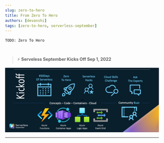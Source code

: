 ```yaml
---
slug: zero-to-hero
title: From Zero To Hero
authors: [devanshi]
tags: [zero-to-hero, serverless-september]
---
```


`TODO: Zero To Hero`

<br/>

> ⚡️ **Serveless September Kicks Off Sep 1, 2022**

![Campaign](../static/img/banners/post-kickoff.png)

---